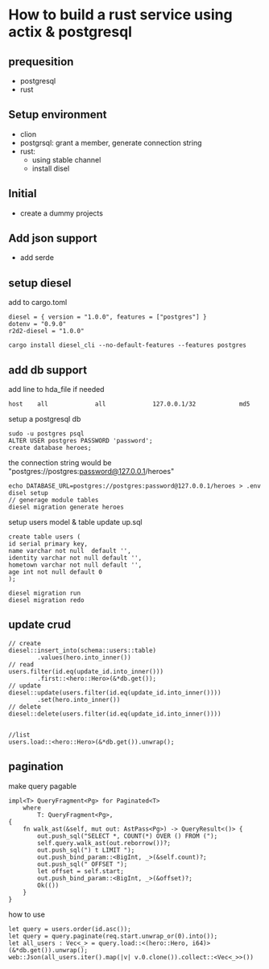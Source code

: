 # How to build a rust service using actix & postgresql

## prequesition
* postgresql
* rust

## Setup environment

* clion
* postgrsql: grant a member, generate connection string
* rust: 
    * using stable channel
    * install disel


## Initial

* create a dummy projects


## Add json support

* add serde



## setup diesel
add to cargo.toml
```
diesel = { version = "1.0.0", features = ["postgres"] }
dotenv = "0.9.0"
r2d2-diesel = "1.0.0"
```

```
cargo install diesel_cli --no-default-features --features postgres
```

## add db support
add line to hda_file if needed
```
host    all             all             127.0.0.1/32            md5
```
setup a postgresql db

```
sudo -u postgres psql
ALTER USER postgres PASSWORD 'password';
create database heroes;
```

the connection string would be "postgres://postgres:password@127.0.0.1/heroes"

```
echo DATABASE_URL=postgres://postgres:password@127.0.0.1/heroes > .env
disel setup 
// generage module tables
diesel migration generate heroes
```

setup users model & table
update up.sql
```
create table users (
id serial primary key,
name varchar not null  default '',
identity varchar not null default '',
hometown varchar not null default '',
age int not null default 0
);
```

```
diesel migration run
diesel migration redo
```

## update crud

```
// create 
diesel::insert_into(schema::users::table)
        .values(hero.into_inner())
// read
users.filter(id.eq(update_id.into_inner()))
        .first::<hero::Hero>(&*db.get());
// update
diesel::update(users.filter(id.eq(update_id.into_inner())))
        .set(hero.into_inner())
// delete
diesel::delete(users.filter(id.eq(update_id.into_inner())))


//list
users.load::<hero::Hero>(&*db.get()).unwrap();
```

## pagination

make query pagable
```
impl<T> QueryFragment<Pg> for Paginated<T>
    where
        T: QueryFragment<Pg>,
{
    fn walk_ast(&self, mut out: AstPass<Pg>) -> QueryResult<()> {
        out.push_sql("SELECT *, COUNT(*) OVER () FROM (");
        self.query.walk_ast(out.reborrow())?;
        out.push_sql(") t LIMIT ");
        out.push_bind_param::<BigInt, _>(&self.count)?;
        out.push_sql(" OFFSET ");
        let offset = self.start;
        out.push_bind_param::<BigInt, _>(&offset)?;
        Ok(())
    }
}
```

how to use
```
let query = users.order(id.asc());
let query = query.paginate(req.start.unwrap_or(0).into());
let all_users : Vec<_> = query.load::<(hero::Hero, i64)>(&*db.get()).unwrap();
web::Json(all_users.iter().map(|v| v.0.clone()).collect::<Vec<_>>())
```










